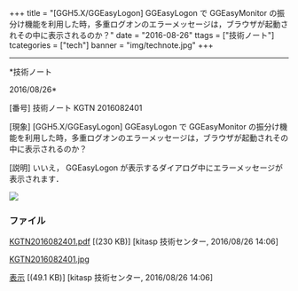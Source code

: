 ﻿+++
title = "[GGH5.X/GGEasyLogon] GGEasyLogon で GGEasyMonitor の振分け機能を利用した時，多重ログオンのエラーメッセージは，ブラウザが起動されその中に表示されるのか？"
date = "2016-08-26"
ttags = ["技術ノート"]
tcategories = ["tech"]
banner = "img/technote.jpg"
+++

-----------------------------------------------------------------------------------------------------------------------------

*技術ノート

2016/08/26*


[番号]
技術ノート KGTN 2016082401

[現象]
[GGH5.X/GGEasyLogon] GGEasyLogon で GGEasyMonitor
の振分け機能を利用した時，多重ログオンのエラーメッセージは，ブラウザが起動されその中に表示されるのか？

[説明]
いいえ， GGEasyLogon
が表示するダイアログ中にエラーメッセージが表示されます．

![](http://techreport.kitasp.net/attachments/download/2986/KGTN2016082401.jpg)


### ファイル

 
 


[KGTN2016082401.pdf](http://techreport.kitasp.net/attachments/download/2985/KGTN2016082401.pdf)
 [(230 KB)] [kitasp 技術センター, 2016/08/26
14:06]

[KGTN2016082401.jpg](http://techreport.kitasp.net/attachments/download/2986/KGTN2016082401.jpg)

[表示](http://techreport.kitasp.net/attachments/2986/KGTN2016082401.jpg "表示")
 [(49.1 KB)] [kitasp 技術センター, 2016/08/26
14:06]


 


 

